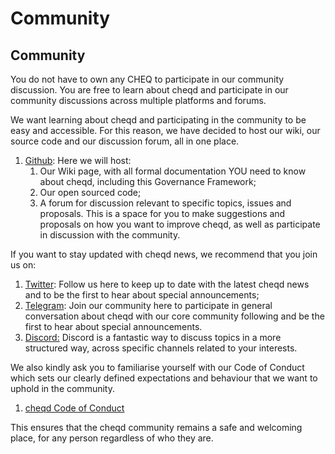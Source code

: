 # Community

## Community

You do not have to own any CHEQ to participate in our community discussion. You are free to learn about cheqd and participate in our community discussions across multiple platforms and forums.

We want learning about cheqd and participating in the community to be easy and accessible. For this reason, we have decided to host our wiki, our source code and our discussion forum, all in one place. 

1. [Github](https://github.com/cheqd): Here we will host:
   1. Our Wiki page, with all formal documentation YOU need to know about cheqd, including this Governance Framework;
   2. Our open sourced code;
   3. A forum for discussion relevant to specific topics, issues and proposals. This is a space for you to make suggestions and proposals on how you want to improve cheqd, as well as participate in discussion with the community. 

If you want to stay updated with cheqd news, we recommend that you join us on:

1. [Twitter](https://twitter.com/cheqd_io): Follow us here to keep up to date with the latest cheqd news and to be the first to hear about special announcements;
2. [Telegram](https://t.me/cheqd): Join our community here to participate in general conversation about cheqd with our core community following and be the first to hear about special announcements.
3. [Discord:](https://discord.gg/SQA8NpVe2v) Discord is a fantastic way to discuss topics in a more structured way, across specific channels related to your interests. 

We also kindly ask you to familiarise yourself with our Code of Conduct which sets our clearly defined expectations and behaviour that we want to uphold in the community.  

1. [cheqd Code of Conduct](https://docs.google.com/document/d/1Rbw-0TMg8PZO85R0SuDKffXnwrDTzcPrSrURPI3el7c/edit)

This ensures that the cheqd community remains a safe and welcoming place, for any person regardless of who they are. 

